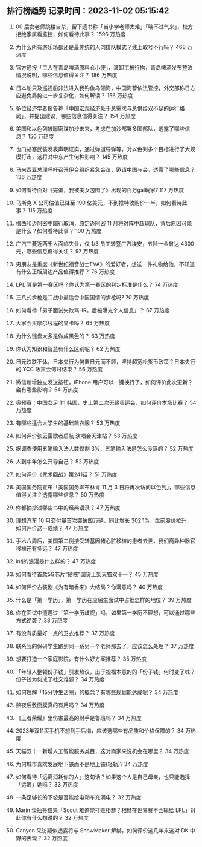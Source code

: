 
## 排行榜趋势 记录时间：2023-11-02 05:15:42
  
  1. 00 后女老师跳楼自杀，留下遗书称「当小学老师太难」「喘不过气来」，校方拒绝家属看监控，如何看待此事？ 1596 万热度
    
  2. 为什么所有游乐场都还是最传统的人肉排队模式？线上取号不行吗？ 468 万热度
    
  3. 官方通报「工人在青岛啤酒原料仓小便」，装卸工被行拘，青岛啤酒发布整改情况说明，哪些信息值得关注？ 186 万热度
    
  4. 日本船只及巡视船非法进入我钓鱼岛领海，中国海警依法管控，外交部称日方应避免局势进一步复杂化，如何解读？ 156 万热度
    
  5. 多位经济学者报告称「中国宏观经济处于总需求与总供给双不足的运行格局」，并提出建议，哪些信息值得关注？ 154 万热度
    
  6. 美国和以色列被曝密谋加沙未来，考虑在加沙部署多国部队，透露了哪些信息？ 150 万热度
    
  7. 也门胡塞武装发表声明证实，通过弹道导弹等，对以色列多个目标进行了大规模打击，这将对中东产生何种影响？ 145 万热度
    
  8. 马来西亚总理呼吁召开伊合组织紧急会议，邀请中国与会，透露了哪些信息？ 136 万热度
    
  9. 如何看待面对《完蛋，我被美女包围了》出现的百万gal玩家? 117 万热度
    
  10. 马斯克 X 公司估值已降至 190 亿美元，不到推特收购价一半，如何看待此事？ 115 万热度
    
  11. 梅西和迈阿密中国行取消，原定迈阿密 11 月将对阵中超球队，背后原因可能是什么？如何看待此事？ 100 万热度
    
  12. 广汽三菱近两千人面临失业，仅 1/3 员工转签广汽埃安，五险一金曾达 4300 元，哪些信息值得关注？ 97 万热度
    
  13. 男朋友是重度《新世纪福音战士EVA》的爱好者，想送一件礼物给他，不知道有什么正版周边产品值得推荐？ 76 万热度
    
  14. LPL 算是第一赛区吗？你认为第一赛区的判定标准是什么？ 74 万热度
    
  15. 三八式步枪是二战中最适合中国国情的步枪吗? 70 万热度
    
  16. 如何看待「男子面试失败骂HR，后被曝光个人信息」？ 67 万热度
    
  17. 大家会买摩尔线程的显卡吗？ 65 万热度
    
  18. 为什么键盘大多是做成黑色的？ 63 万热度
    
  19. 你认为知识和智慧有什么区别呢？ 62 万热度
    
  20. 日元跌跌不休，日本央行为何置日元而不顾，坚持超宽松货币政策？日本央行的 YCC 政策会何时结束？ 56 万热度
    
  21. 微信新增独立发送按钮，iPhone 用户可以一键换行了，如何评价此次更新？会有哪些影响？ 54 万热度
    
  22. 奥预赛：中国女足 1:1 韩国，史上第二次无缘奥运会，如何评价本场比赛？ 54 万热度
    
  23. 有哪些适合大学生的基础款衣服？ 53 万热度
    
  24. 如何评价张云雷歌者启航  演唱会天津站？ 53 万热度
    
  25. 据调查使用五笔输入法人数仅剩 3%，五笔输入法是怎么没落的？ 52 万热度
    
  26. 人到中年怎么开导自己？ 52 万热度
    
  27. 如何评价《咒术回战》第241话？ 51 万热度
    
  28. 美国国务院宣布「美国国务卿布林肯 11 月 3 日将再次访问以色列」，哪些信息值得关注？透露哪些信息？ 50 万热度
    
  29. 你都摘抄过哪些书中的经典语录？ 47 万热度
    
  30. 理想汽车 10 月交付量首次突破四万辆，同比增长 302.1%，盘前股价拉升，如何评价这一成绩？ 47 万热度
    
  31. 手术六周后，美国第二例接受转基因猪心脏移植的患者去世，我们离异种器官移植还有多远？ 47 万热度
    
  32. intj的浪漫是什么样的？ 47 万热度
    
  33. 如何看待首款5G芯片“硬核”国货上架天猫双十一？ 45 万热度
    
  34. 如何评价古装剧《为有暗香来》大结局？你满意吗？ 40 万热度
    
  35. 什么是「第一学历」，第一学历在应届生面试中占据怎样的地位？ 39 万热度
    
  36. 你在面试中遭遇过「第一学历歧视」吗，如果第一学历不理想，可以通过哪些方式逆袭？ 38 万热度
    
  37. 有没有质量好一点的卫衣推荐？ 37 万热度
    
  38. 联系我的保研学生跑到同一系另一个老师那去了，应该怎么处理？ 37 万热度
    
  39. 想要打造一个家庭影院，有什么好方案推荐？ 35 万热度
    
  40. 「年轻人整顿份子钱」引发热议，出于祝福本意的的「份子钱」何时变了味？份子钱为何成了社交难题？ 34 万热度
    
  41. 如何理解「15分钟生活圈」的概念？有哪些规划能达成呢？ 34 万热度
    
  42. 熬夜后敷面膜真的有用吗？ 34 万热度
    
  43. 《王者荣耀》里伤害最高的射手是鲁班吗？ 34 万热度
    
  44. 2023年双11买手机不想到手后悔，应该选哪些有品质和价格保障的？ 34 万热度
    
  45. 天猫双十一新增人工智能服务类目，这对商家来说机会在哪里？ 34 万热度
    
  46. 为何城市喜欢发展地下铁而不是地上铁(轻轨)? 34 万热度
    
  47. 如何看待「远离消耗你的人」这句话？如果这个人是自己母亲，也只能选择「远离」她吗？ 33 万热度
    
  48. 一条足够长的下坡是否能给电动车充满电？ 32 万热度
    
  49. Marin 谈抽签结果「Scout 难道能打败相赫？相赫在世界赛不会输给 LPL」对此你有什么想说的？ 32 万热度
    
  50. Canyon 采访疑似透露将与 ShowMaker 解绑，如何评价这几年来这对 DK 中野的表现？ 32 万热度
    